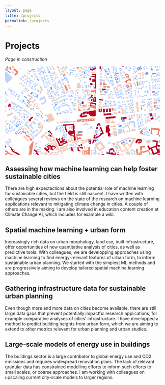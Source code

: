 ```yaml
---
layout: page
title: /projects
permalink: /projects
---
```


# Projects

_Page in construction_

<img src="imgs/energy-project-pic.png" alt="image" width="600"/>

## Assessing how machine learning can help foster sustainable cities

There are high expectactions about the potential role of machine learning for sustainable cities, but the field is still nascent. I have written with colleagues several reviews on the state of the research on machine learning applications relevant to mitigating climate change in cities. A couple of others are in the making. I am also involved in education content creation at Climate Change AI, which includes for example a wiki. 

## Spatial machine learning + urban form

Increasingly rich data on urban morphology, land use, built infrastructure, offer opportunities of new quantitative analysis of cities, as well as predictive tools. With colleagues, we are developping approaches using machine learning to find energy-relevant features of urban form, to inform sustainable urban planning. We started with the simplest ML methods and are progressively aiming to develop tailored spatial machine learning approaches.   

## Gathering infrastructure data for sustainable urban planning

Even though more and more data on cities become available, there are still large data gaps that prevent potentially impactful research applications, for example comparative analyses of cities' infrastructure. I have developped a method to predict building heights from urban form, which we are aiming to extend to other metrics relevant for urban planning and urban studies.


## Large-scale models of energy use in buildings

The buildings sector is a large contributor to global energy use and CO2 emissions and requires widespread renovation plans. The lack of relevant granular data has constrained modelling efforts to inform such efforts to small scales, or coarse approaches. I am working with colleagues on upscaling current city-scale models to larger regions.  





